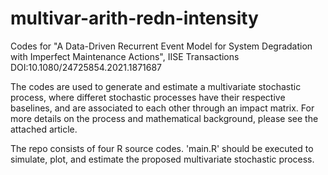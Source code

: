 # multivar-arith-redn-intensity
Codes for "A Data-Driven Recurrent Event Model for System Degradation with Imperfect Maintenance Actions", IISE Transactions  DOI:10.1080/24725854.2021.1871687

The codes are used to generate and estimate a multivariate stochastic process, where differet stochastic processes have their respective baselines, and are associated to each other through an impact matrix. 
For more details on the process and mathematical background, please see the attached article.

The repo consists of four R source codes. 'main.R' should be executed to simulate, plot, and estimate the proposed multivariate stochastic process. 
